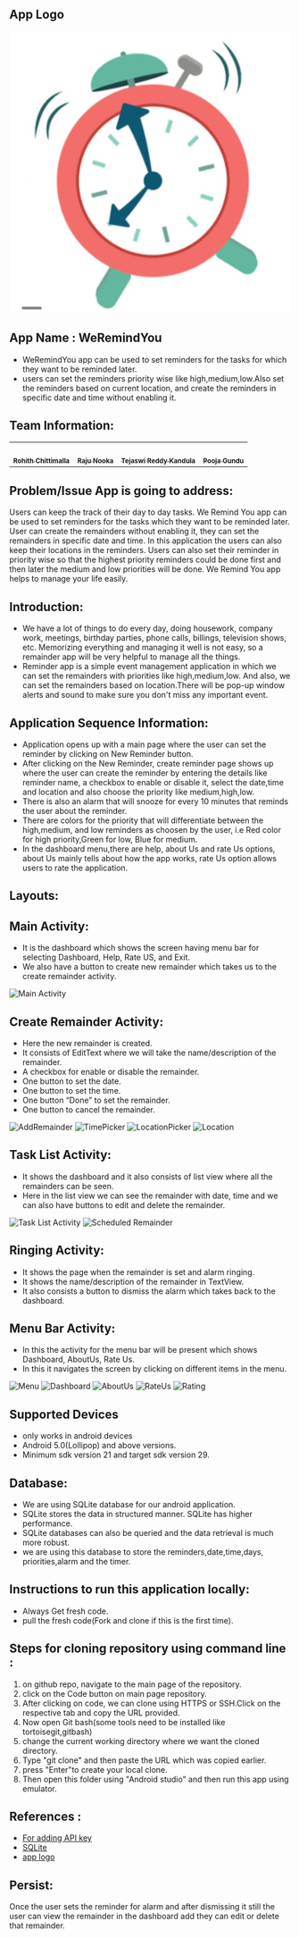 ## App Logo
![](logo.jpeg)

## App Name : WeRemindYou
-  WeRemindYou app can be used to set reminders for the tasks for which they want to be reminded later.
- users can set the reminders priority wise like high,medium,low.Also set the reminders based on current location, and create the reminders in specific date and time without enabling it.

## Team Information: 
<table>
<td align="center"><a href="https://github.com/rohith0696"><img src="https://avatars1.githubusercontent.com/u/60017598?s=400&u=95bb28cbe0422b53dcc3edfdb593b6e1b463fd06&v=4" width="100px;" alt=""/><br /><sub><b>Rohith Chittimalla</b></sub></a><br /></td>
 <td align="center"><a href="https://github.com/nrajubn"><img src="https://avatars1.githubusercontent.com/u/60019513?s=400&u=cace9ac06c512a02e613426ab241e064fbd5a985&v=4" width="100px;" alt=""/><br /><sub><b>Raju Nooka</b></sub></a><br /></td>
 <td align="center"><a href="https://github.com/Teju2404"><img src="https://avatars0.githubusercontent.com/u/60014237?s=400&v=4" width="100px;" alt=""/><br /><sub><b>Tejaswi Reddy Kandula</b></sub></a><br /></td>
 <td align="center"><a href="https://github.com/GUNDUPOOJA"><img src="https://avatars3.githubusercontent.com/u/60015515?s=400&u=0cf98e92476834a65061f613a12fb92421ab5da8&v=4" width="100px;" alt=""/><br /><sub><b>Pooja Gundu</b></sub></a><br /></td>
 </table>

## Problem/Issue App is going to address:

Users can keep the track of their day to day tasks. We Remind You app can be used to set reminders for the tasks which they want to be reminded later. User can create the remainders without enabling it, they can set the remainders in specific date and time. In this application the users can also keep their locations in the reminders. Users can also set their reminder in priority wise so that the highest priority reminders could be done first and then later the medium and low priorities will be done. We Remind You app helps to manage your life easily.

##  Introduction:

- We have a lot of things to do every day, doing housework, company work, meetings, birthday parties, phone calls, billings, television shows, etc. Memorizing everything and managing it well is not easy, so a remainder app will be very helpful to manage all the things. <br>
- Reminder app is a simple event management application in which we can set the remainders with priorities like high,medium,low. And also, we can set the remainders based on location.There will be pop-up window alerts and sound to make sure you don't miss any important event.

## Application Sequence Information:

- Application opens up with a main page where the user can set the reminder by clicking on New Reminder button.
- After clicking on the New Reminder, create reminder page shows up where the user can create the reminder by entering the details like reminder name, a checkbox to enable or disable it, select the date,time and location and also choose the priority like medium,high,low.
- There is also an alarm that will snooze for every 10 minutes that reminds the user about the reminder.
- There are colors for the priority that will differentiate between the high,medium, and low reminders as choosen by the user, i.e Red color for high priority,Green for low, Blue for medium.
- In the dashboard menu,there are help, about Us and rate Us options, about Us mainly tells about how the app works, rate Us option allows users to rate the application.

## Layouts:

## Main Activity:

- It is the dashboard which shows the screen having menu bar for selecting Dashboard, Help, Rate US, and Exit.
- We also have a button to create new remainder which takes us to the create remainder activity.

![Main Activity](https://github.com/nrajubn/WeRemindYou/blob/master/Images/MainActivity.jpeg)
  
## Create Remainder Activity:

- Here the new remainder is created.
- It consists of EditText where we will take the name/description of the remainder.
- A checkbox for enable or disable the remainder.
- One button to set the date.
- One button to set the time.
- One button “Done” to set the remainder.
- One button to cancel the remainder.

![AddRemainder](https://github.com/nrajubn/WeRemindYou/blob/master/Images/AddRemainder.jpeg)
![TimePicker](https://github.com/nrajubn/WeRemindYou/blob/master/Images/TimePicker.jpeg)
![LocationPicker](https://github.com/nrajubn/WeRemindYou/blob/master/Images/LocationPicker.jpeg)
![Location](https://github.com/nrajubn/WeRemindYou/blob/master/Images/Location.jpeg)

## Task List Activity:

- It shows the dashboard and it also consists of list view where all the remainders can be seen.
- Here in the list view we can see the remainder with date, time and we can also have buttons to edit and delete the remainder.

![Task List Activity](https://github.com/nrajubn/WeRemindYou/blob/master/Images/ScheduledRemainder.jpeg)
![Scheduled Remainder](https://github.com/nrajubn/WeRemindYou/blob/master/Images/ScheduledRemainder.jpeg)

## Ringing Activity:

- It shows the page when the remainder is set and alarm ringing.
- It shows the name/description of the remainder in TextView.
- It also consists a button to dismiss the alarm which takes back to the dashboard.

## Menu Bar Activity:

- In this the activity for the menu bar will be present which shows Dashboard, AboutUs, Rate Us.
- In this it navigates the screen by clicking on different items in the menu.

![Menu](https://github.com/nrajubn/WeRemindYou/blob/master/Images/Menu.jpeg)
![Dashboard](https://github.com/nrajubn/WeRemindYou/blob/master/Images/Dashboard.jpeg)
![AboutUs](https://github.com/nrajubn/WeRemindYou/blob/master/Images/AboutUs.PNG)
![RateUs](https://github.com/nrajubn/WeRemindYou/blob/master/Images/RateUs.jpeg)
![Rating](https://github.com/nrajubn/WeRemindYou/blob/master/Images/Rating.jpeg)

## Supported Devices
- only works in android devices
- Android 5.0(Lollipop) and above versions.
- Minimum sdk version 21 and target sdk version 29.

## Database:
- We are using SQLite database for our android application.
- SQLite stores the data in structured manner. SQLite has higher performance.
- SQLite databases can also be queried and the data retrieval is much more robust.
- we are using this database to store the reminders,date,time,days, priorities,alarm and the timer.

## Instructions to run this application locally:
- Always Get fresh code.
- pull the fresh code(Fork and clone if this is the first time).

## Steps for cloning repository using command line :
1. on github repo, navigate to the main page of the repository.
2. click on the Code button on main page repository.
3. After clicking on code, we can clone using HTTPS or SSH.Click on the respective tab and copy the URL provided.
4. Now open Git bash(some tools need to be installed like tortoisegit,gitbash)
5. change the current working directory where we want the cloned directory.
6. Type "git clone" and then paste the URL which was copied earlier.
7. press "Enter"to create your local clone.
8. Then open this folder using "Android studio" and then run this app using emulator.

## References :
- [For adding API key](https://youtu.be/0ZSg58AV8r8)
- [SQLite](https://www.youtube.com/watch?v=yzwJr-JM7yc)
- [app logo](https://apkpure.com/alarm-clock-beyond-talking-alarm-radio-music/com.sentryapplications.alarmclock)

## Persist:
<p>Once the user sets the reminder for alarm and after dismissing it still the user can view the remainder in the dashboard add they can edit or delete that remainder. </p>


 
  
  

